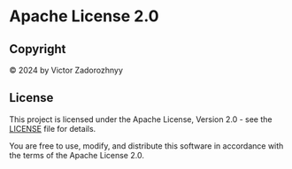 # Apache License 2.0

## Copyright

© 2024 by Victor Zadorozhnyy

## License

This project is licensed under the Apache License, Version 2.0 - see the [LICENSE](https://opensource.org/licenses/Apache-2.0) file for details.

You are free to use, modify, and distribute this software in accordance with the terms of the Apache License 2.0.
